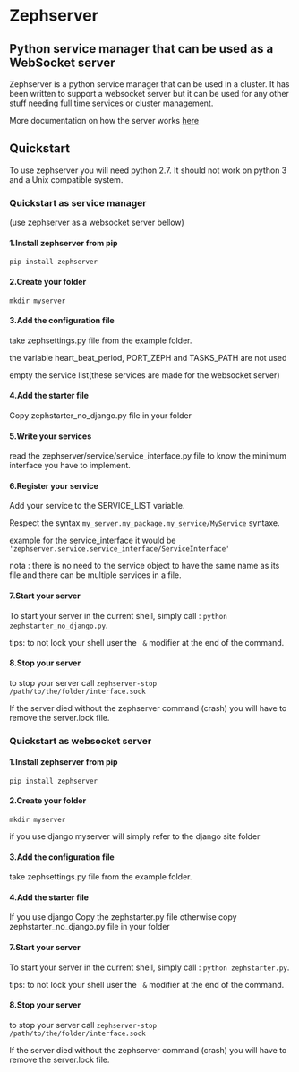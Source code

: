 # Zephserver
## Python service manager that can be used as a WebSocket server

Zephserver is a python service manager that can be used in a cluster.
It has been written to support a websocket server but it can be used for any other stuff needing full time services or cluster management.

More documentation on how the server works [here](http://zephserver.readthedocs.org/en/latest/)

## Quickstart

To use zephserver you will need python 2.7. It should not work on python 3 and a Unix compatible system.

### Quickstart as service manager

(use zephserver as a websocket server bellow)

#### 1.Install zephserver from pip 

`pip install zephserver`

#### 2.Create your folder

`mkdir myserver`

#### 3.Add the configuration file

take zephsettings.py file from the example folder.

the variable heart_beat_period, PORT_ZEPH and TASKS_PATH are not used

empty the service list(these services are made for the websocket server)

#### 4.Add the starter file

Copy zephstarter_no_django.py file in your folder


#### 5.Write your services

read the zephserver/service/service_interface.py file to know the minimum interface you have to implement.

#### 6.Register your service

Add your service to the SERVICE_LIST variable.

Respect the syntax `my_server.my_package.my_service/MyService` syntaxe.

example for the service_interface it would be `'zephserver.service.service_interface/ServiceInterface'`

nota : there is no need to the service object to have the same name as its file and there can be multiple services in a file.

#### 7.Start your server

To start your server in the current shell, simply call : `python zephstarter_no_django.py`.

tips: to not lock your shell user the ` &` modifier at the end of the command.

#### 8.Stop your server

to stop your server call `zephserver-stop /path/to/the/folder/interface.sock`

If the server died without the zephserver command (crash) you will have to remove the server.lock file.

### Quickstart as websocket server

#### 1.Install zephserver from pip 

`pip install zephserver`

#### 2.Create your folder

`mkdir myserver`

if you use django myserver will simply refer to the django site folder 

#### 3.Add the configuration file

take zephsettings.py file from the example folder.

#### 4.Add the starter file

If you use django Copy the zephstarter.py file otherwise copy zephstarter_no_django.py file in your folder

#### 7.Start your server

To start your server in the current shell, simply call : `python zephstarter.py`.

tips: to not lock your shell user the ` &` modifier at the end of the command.

#### 8.Stop your server

to stop your server call `zephserver-stop /path/to/the/folder/interface.sock`

If the server died without the zephserver command (crash) you will have to remove the server.lock file.
